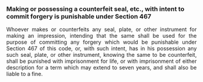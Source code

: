 ### Making or possessing a counterfeit seal, etc., with intent to commit forgery is punishable under Section 467
<div style="text-align: justify">

Whoever makes or counterfeits any seal, plate, or other instrument for making an impression, intending that the same shall be used for the purpose of committing any forgery which would be punishable under Section 467 of this code, or, with such intent, has in his possession any such seal, plate, or other instrument, knowing the same to be counterfeit, shall be punished with imprisonment for life, or with imprisonment of either description for a term which may extend to seven years, and shall also be liable to a fine.

</div>
